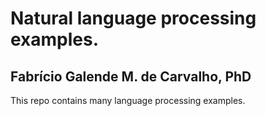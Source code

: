 <h1> Natural language processing examples. </h1>
<h2> Fabrício Galende M. de Carvalho, PhD</h2>

<p> This repo contains many language processing examples. <p>


